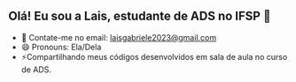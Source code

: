 ## Olá! Eu sou a Lais, estudante de ADS no IFSP 👋

- 💬 Contate-me no email: laisgabriele2023@gmail.com
- 😄 Pronouns: Ela/Dela
- ⚡Compartilhando meus códigos desenvolvidos em sala de aula no curso de ADS.
